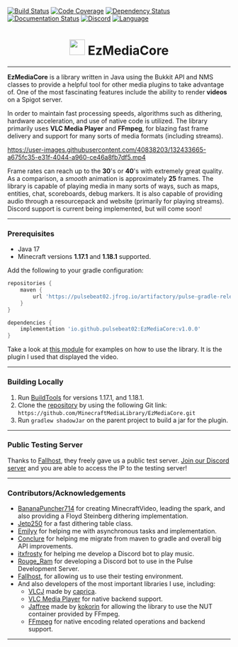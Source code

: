 [![Build Status](https://img.shields.io/circleci/build/github/MinecraftMediaLibrary/EzMediaCore?style=for-the-badge)](https://app.circleci.com/pipelines/github/MinecraftMediaLibrary/EzMediaCore) [![Code Coverage](https://img.shields.io/codefactor/grade/github/MinecraftMediaLibrary/EzMediaCore?style=for-the-badge)](https://www.codefactor.io/repository/github/minecraftmedialibrary/ezmediacore) [![Dependency Status](https://img.shields.io/librariesio/github/MinecraftMediaLibrary/EzMediaCore?style=for-the-badge)](https://libraries.io/github/MinecraftMediaLibrary/EzMediaCore) [![Documentation Status](https://img.shields.io/readthedocs/minecraftmedialibrary-wiki/latest?style=for-the-badge)](https://minecraftmedialibrary-wiki.readthedocs.io/en/latest/) [![Discord](https://img.shields.io/discord/817501569108017223?style=for-the-badge)](https://discord.gg/qVhhbCWQQV) [![Language](https://img.shields.io/badge/Made%20with-Java-1f425f.svg?style=for-the-badge)](https://www.java.com/en/)

<h1 style='text-align:center;'><img height="35" src="https://emoji.gg/assets/emoji/7333-parrotdance.gif" alt=""> EzMediaCore</h1>

---

**EzMediaCore** is a library written in Java using the Bukkit API and NMS classes to provide a
helpful tool for other media plugins to take advantage of. One of the most fascinating features
include the ability to render **videos** on a Spigot server. 

In order to maintain fast processing speeds, algorithms such as dithering, hardware acceleration,
and use of native code is utilized. The library primarily uses **VLC Media Player** and **FFmpeg**,
for blazing fast frame delivery and support for many sorts of media formats (including streams).

https://user-images.githubusercontent.com/40838203/132433665-a675fc35-e31f-4044-a960-ce46a8fb7df5.mp4

Frame rates can reach up to the **30**'s or **40**'s with extremely great quality. As a comparison, a
*smooth* animation is approximately **25** frames. The library is capable of playing media in many
sorts of ways, such as maps, entities, chat, scoreboards, debug markers. It is also capable of
providing audio through a resourcepack and website (primarily for playing streams). Discord support
is current being implemented, but will come soon!

---

### Prerequisites

- Java 17
- Minecraft versions **1.17.1** and **1.18.1** supported.

Add the following to your gradle configuration:

```groovy  
repositories {  
    maven {  
        url 'https://pulsebeat02.jfrog.io/artifactory/pulse-gradle-release-local'  
    }  
}  
```  

```groovy  
dependencies {  
    implementation 'io.github.pulsebeat02:EzMediaCore:v1.0.0'  
}  
```

Take a look
at [this module](https://github.com/MinecraftMediaLibrary/EzMediaCore/tree/master/deluxemediaplugin)
for examples on how to use the library. It is the plugin I used that displayed the video.

---

### Building Locally

1) Run [BuildTools](https://www.spigotmc.org/wiki/buildtools/) for versions 1.17.1, and 1.18.1.
2) Clone the [repository](https://github.com/MinecraftMediaLibrary/EzMediaCore) by using the
   following Git link: `https://github.com/MinecraftMediaLibrary/EzMediaCore.git`
3) Run `gradlew shadowJar` on the parent project to build a jar for the plugin.

---

### Public Testing Server

Thanks to [Fallhost](https://fallhost.com/), they freely gave us a public test server.
[Join our Discord server](https://discord.gg/qVhhbCWQQV) and you are able to access the IP to the
testing server!

---

### Contributors/Acknowledgements

- [BananaPuncher714](https://github.com/BananaPuncher714) for creating MinecraftVideo, leading the
  spark, and also providing a Floyd Steinberg dithering implementation.
- [Jetp250](https://github.com/jetp250) for a fast dithering table class.
- [Emilyy](https://github.com/emilyy-dev) for helping me with asynchronous tasks and implementation.
- [Conclure](https://github.com/Conclure) for helping me migrate from maven to gradle and overall
  big API improvements.
- [itxfrosty](https://github.com/itxfrosty) for helping me develop a Discord bot to play music.
- [Rouge_Ram](https://rogueram.xyz/index.html) for developing a Discord bot to use in the Pulse
  Development Server.
- [Fallhost](https://fallhost.com/), for allowing us to use their testing environment.
- And also developers of the most important libraries I use, including:
    - [VLCJ](https://github.com/caprica/vlcj) made by [caprica](https://github.com/caprica).
    - [VLC Media Player](https://www.videolan.org/vlc/) for native backend support.
    - [Jaffree](https://github.com/kokorin/Jaffree) made by [kokorin](https://github.com/kokorin)
      for allowing the library to use the NUT container provided by FFmpeg.
    - [FFmpeg](https://www.ffmpeg.org/) for native encoding related operations and backend support.
---
